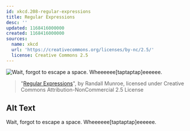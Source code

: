 ```yaml
---
id: xkcd.208-regular-expressions
title: Regular Expressions
desc: ''
updated: 1168416000000
created: 1168416000000
sources:
  name: xkcd
  url: 'https://creativecommons.org/licenses/by-nc/2.5/'
  license: Creative Commons 2.5
---
```

![Wait, forgot to escape a space.  Wheeeeee\[taptaptap\]eeeeee.](https://imgs.xkcd.com/comics/regular_expressions.png)
> "[Regular Expressions](https://xkcd.com/208/)", by Randall Munroe, licensed under Creative Commons Attribution-NonCommercial 2.5 License

## Alt Text
Wait, forgot to escape a space.  Wheeeeee\[taptaptap\]eeeeee.
